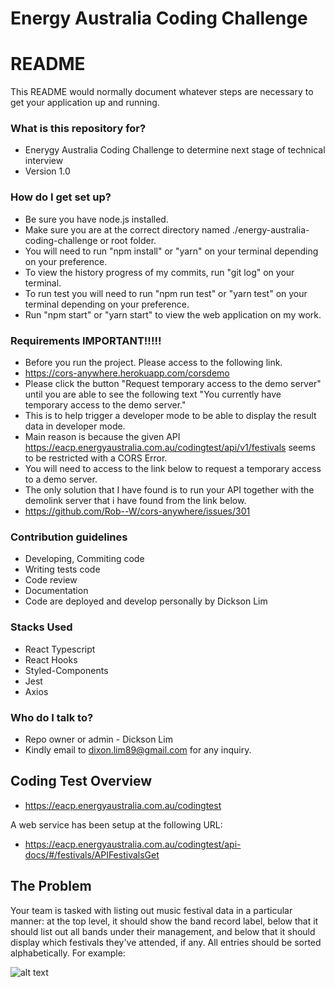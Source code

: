 # Energy Australia Coding Challenge

# README

This README would normally document whatever steps are necessary to get your application up and running.

### What is this repository for?

- Enerygy Australia Coding Challenge to determine next stage of technical interview
- Version 1.0

### How do I get set up?

- Be sure you have node.js installed.
- Make sure you are at the correct directory named ./energy-australia-coding-challenge or root folder.
- You will need to run "npm install" or "yarn" on your terminal depending on your preference.
- To view the history progress of my commits, run "git log" on your terminal.
- To run test you will need to run "npm run test" or "yarn test" on your terminal depending on your preference.
- Run "npm start" or "yarn start" to view the web application on my work.

### Requirements IMPORTANT!!!!!

- Before you run the project. Please access to the following link.
- https://cors-anywhere.herokuapp.com/corsdemo
- Please click the button "Request temporary access to the demo server" until you are able to see the following text "You currently have temporary access to the demo server."
- This is to help trigger a developer mode to be able to display the result data in developer mode.
- Main reason is because the given API https://eacp.energyaustralia.com.au/codingtest/api/v1/festivals seems to be restricted with a CORS Error.
- You will need to access to the link below to request a temporary access to a demo server.
- The only solution that I have found is to run your API together with the demolink server that i have found from the link below.
- https://github.com/Rob--W/cors-anywhere/issues/301

### Contribution guidelines

- Developing, Commiting code
- Writing tests code
- Code review
- Documentation
- Code are deployed and develop personally by Dickson Lim

### Stacks Used

- React Typescript
- React Hooks
- Styled-Components
- Jest
- Axios

### Who do I talk to?

- Repo owner or admin - Dickson Lim
- Kindly email to dixon.lim89@gmail.com for any inquiry.

## Coding Test Overview

- https://eacp.energyaustralia.com.au/codingtest

A web service has been setup at the following URL:

- https://eacp.energyaustralia.com.au/codingtest/api-docs/#/festivals/APIFestivalsGet

## The Problem

Your team is tasked with listing out music festival data in a particular manner: at the top level, it should show the band record label, below that it should list out all bands under their management, and below that it should display which festivals they've attended, if any. All entries should be sorted alphabetically.
For example:

![alt text](https://drive.google.com/file/d/1x710bun_EHcjAneBLKy0s-OLpXy6Tltk/view)
